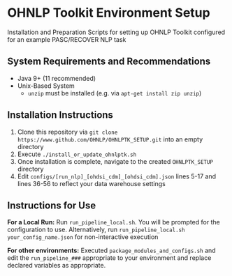 # OHNLP Toolkit Environment Setup
Installation and Preparation Scripts for setting up OHNLP Toolkit configured for an example PASC/RECOVER NLP task
## System Requirements and Recommendations
* Java 9+ (11 recommended)
* Unix-Based System 
    * `unzip` must be installed (e.g. via `apt-get install zip unzip`)
## Installation Instructions
1. Clone this repository via `git clone https://www.github.com/OHNLP/OHNLPTK_SETUP.git` into an empty directory
2. Execute `./install_or_update_ohnlptk.sh`
3. Once installation is complete, navigate to the created `OHNLPTK_SETUP` directory
4. Edit `configs/[run_nlp]_[ohdsi_cdm]_[ohdsi_cdm].json` lines 5-17 and lines 36-56 to reflect your data warehouse settings
## Instructions for Use
**For a Local Run:** Run `run_pipeline_local.sh`. You will be prompted for the configuration to use. Alternatively, run `run_pipeline_local.sh your_config_name.json` for non-interactive execution

**For other environments:** Executed `package_modules_and_configs.sh` and edit the `run_pipeline_###` appropriate to your environment and replace declared variables as appropriate.
